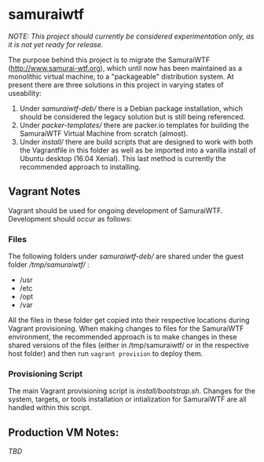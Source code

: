 # samuraiwtf

*NOTE: This project should currently be considered experimentation only, as it is not yet ready for release.*

The purpose behind this project is to migrate the SamuraiWTF (http://www.samurai-wtf.org), which until now has been maintained as a monolithic virtual machine, to a "packageable" distribution system. At present there are three solutions in this project in varying states of useability:

1. Under *samuraiwtf-deb/* there is a Debian package installation, which should be considered the legacy solution but is still being referenced.
2. Under *packer-templates/* there are packer.io templates for building the SamuraiWTF Virtual Machine from scratch (almost).
3. Under *install/* there are build scripts that are designed to work with both the Vagrantfile in this folder as well as be imported into a vanilla install of Ubuntu desktop (16.04 Xenial). This last method is currently the recommended approach to installing.


## Vagrant Notes
Vagrant should be used for ongoing development of SamuraiWTF. Development should occur as follows:

### Files
The following folders under *samuraiwtf-deb/* are shared under the guest folder */tmp/samuraiwtf/* :

* /usr
* /etc
* /opt
* /var

All the files in these folder get copied into their respective locations during Vagrant provisioning.  When making changes to files for the SamuraiWTF environment, the recommended approach is to make changes in these shared versions of the files (either in /tmp/samuraiwtf/ or in the respective host folder) and then run `vagrant provision` to deploy them.

### Provisioning Script
The main Vagrant provisioning script is *install/bootstrap.sh*.  Changes for the system, targets, or tools installation or intialization for SamuraiWTF are all handled within this script.

## Production VM Notes:
*TBD*